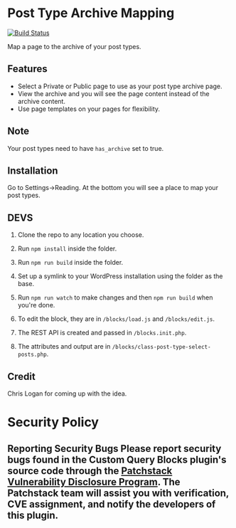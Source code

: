 Post Type Archive Mapping
===================

[![Build Status](https://travis-ci.org/ronalfy/post-type-archive-mapping.svg?branch=master)](https://travis-ci.org/ronalfy/post-type-archive-mapping)

Map a page to the archive of your post types.

Features
----------------------

<ul>
<li>Select a Private or Public page to use as your post type archive page.</li>
<li>View the archive and you will see the page content instead of the archive content.</li>
<li>Use page templates on your pages for flexibility.</li>
</ul>

## Note

Your post types need to have `has_archive` set to true.

Installation
---------------------
Go to Settings->Reading. At the bottom you will see a place to map your post types.

DEVS
---------------------

1. Clone the repo to any location you choose.
2. Run ```npm install``` inside the folder.
3. Run ```npm run build``` inside the folder.
4. Set up a symlink to your WordPress installation using the folder as the base.
5. Run ```npm run watch``` to make changes and then ```npm run build``` when you're done.

1. To edit the block, they are in ```/blocks/load.js``` and ```/blocks/edit.js```.
2. The REST API is created and passed in ```/blocks.init.php```.
3. The attributes and output are in ```/blocks/class-post-type-select-posts.php```.

Credit
-------------
Chris Logan for coming up with the idea.

# Security Policy

## Reporting Security Bugs Please report security bugs found in the Custom Query Blocks plugin's source code through the [Patchstack Vulnerability Disclosure Program](https://patchstack.com/database/report-preview/fe816fb9-144f-4dd1-998a-a465439d87e0?pin=IFOiN16e7SpHRdJF). The Patchstack team will assist you with verification, CVE assignment, and notify the developers of this plugin.